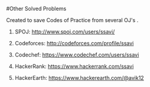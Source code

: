 #Other Solved Problems

Created to save Codes of Practice from several OJ's .

1) SPOJ: http://www.spoj.com/users/ssavi/

2) Codeforces: http://codeforces.com/profile/ssavi

3) Codechef: https://www.codechef.com/users/ssavi

4) HackerRank: https://www.hackerrank.com/ssavi

5) HackerEarth: https://www.hackerearth.com/@avik12
